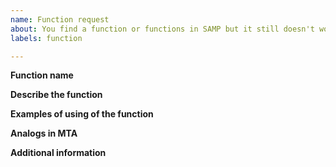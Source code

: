 ```yaml
---
name: Function request
about: You find a function or functions in SAMP but it still doesn't work here? Please, write here.
labels: function

---
```


**Function name**
<!-- The name of the function with arguments. It can be several functions, but they must be from one category. -->

**Describe the function**
<!-- A clear and concise description of what the function or functions will do. -->

**Examples of using of the function**
<!-- Put the code with example here. If you have it. -->

**Analogs in MTA**
<!-- If you know the analog of the function or functions in MTA, please write it here. -->

**Additional information**
<!-- The additional information can be an article about it, wiki of SAMP or something that can helps us. -->